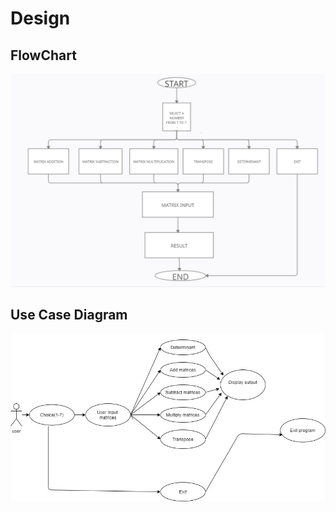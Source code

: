 # Design

## FlowChart

![Flow Chart](https://github.com/nimishpalod/M1_MatrixCalculator_utility/blob/nimish/2_Architecture/MyBlockDiagram1.jpg)

## Use Case Diagram

![Use Case Diagram](https://github.com/nimishpalod/M1_MatrixCalculator_utility/blob/nimish/2_Architecture/MyBlockDiagram2.jpg)




